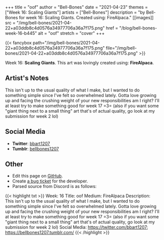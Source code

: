 +++
title =       "oof"
author =      "Bell-Bones"
date =        "2021-04-23"
themes =      ["Week 16: Scaling Giants"]
artists =     ["Bell-Bones"]
description = "by Bell-Bones for week 16: Scaling Giants. Created using: FireAlpaca."
[[images]]
              src = "/img/bell-bones/2021-04-22+a03ddb8c4d0576a34977706a36a7f175.png"
              href = "/blog/bell-bones-week-16-b445"
              alt = "oof"
              stretch = "cover"
+++


{{< fancybox path="/img/bell-bones/2021-04-22+a03ddb8c4d0576a34977706a36a7f175.png" file="/img/bell-bones/2021-04-22+a03ddb8c4d0576a34977706a36a7f175.png" >}}


Week 16: **Scaling Giants**. This art was lovingly created using: **FireAlpaca**.

## Artist's Notes

This isn't up to the usual quality of what I make, but I wanted to do something simple since I've felt so overwhelmed lately. Gotta love growing up and facing the crushing weight of your new responsibilities am I right? I'll at least try to make something good for week 17 =3= (also if you want some "giant thing next to a small thing" art that's of actual quality, go look at my submission for week 2 lol)

## Social Media

- **Twitter**: <a href='https://twitter.com/bbart1207' target='_blank'>bbart1207</a>
- **Tumblr**: <a href='https://bellbones1207.tumblr.com' target='_blank'>bellbones1207</a>


## Other

- Edit this page on [GitHub](https://github.com/teaminkling/web-refresh/edit/main/blog/content/blog/bell-bones-week-16-b445.md).
- Create [a bug ticket](https://github.com/teaminkling/web-refresh/issues/new?assignees=&labels=bug&template=problem-report.md&title=) for the developer.
- Parsed source from Discord is as follows:

{{< highlight txt >}}
Week: 16
Title: oof
Medium: FireAlpaca
Description: This isn't up to the usual quality of what I make, but I wanted to do something simple since I've felt so overwhelmed lately. Gotta love growing up and facing the crushing weight of your new responsibilities am I right? I'll at least try to make something good for week 17 =3= (also if you want some "giant thing next to a small thing" art that's of actual quality, go look at my submission for week 2 lol)
Social Media: https://twitter.com/bbart1207; https://bellbones1207.tumblr.com/
{{< /highlight >}}